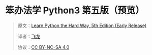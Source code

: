 # 笨办法学 Python3 第五版（预览）

> 原文：[Learn Python the Hard Way, 5th Edition (Early Release)](https://1lib.sk/book/26435763/4aba64)
>
> 译者：[飞龙](https://github.com/wizardforcel)
>
> 协议：[CC BY-NC-SA 4.0](http://creativecommons.org/licenses/by-nc-sa/4.0/)

